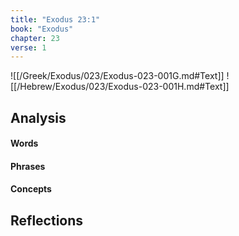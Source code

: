 ```yaml
---
title: "Exodus 23:1"
book: "Exodus"
chapter: 23
verse: 1
---
```

![[/Greek/Exodus/023/Exodus-023-001G.md#Text]]
![[/Hebrew/Exodus/023/Exodus-023-001H.md#Text]]

## Analysis

#### Words

#### Phrases

#### Concepts

## Reflections
